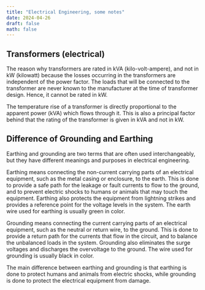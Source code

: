 ```yaml
---
title: "Electrical Engineering, some notes"
date: 2024-04-26
draft: false
math: false
---
```


## Transformers (electrical)

The reason why transformers are rated in kVA (kilo-volt-ampere),
and not in kW (kilowatt) because the losses occurring in the
transformers are independent of the power factor. The loads that will
be connected to the transformer are never known to the manufacturer at
the time of transformer design. Hence, it cannot be rated in kW.

The temperature rise of a transformer is directly proportional to the
apparent power (kVA) which flows through it. This is also a principal
factor behind that the rating of the transformer is given in kVA and
not in kW.

## Difference of Grounding and Earthing

Earthing and grounding are two terms that are often used
interchangeably, but they have different meanings and purposes in
electrical engineering.

Earthing means connecting the non-current carrying parts of an
electrical equipment, such as the metal casing or enclosure, to the
earth. This is done to provide a safe path for the leakage or fault
currents to flow to the ground, and to prevent electric shocks to humans
or animals that may touch the equipment. Earthing also protects the
equipment from lightning strikes and provides a reference point for the
voltage levels in the system. The earth wire used for earthing is
usually green in color.

Grounding means connecting the current carrying parts of an electrical
equipment, such as the neutral or return wire, to the ground. This is
done to provide a return path for the currents that flow in the circuit,
and to balance the unbalanced loads in the system. Grounding also
eliminates the surge voltages and discharges the overvoltage to the
ground. The wire used for grounding is usually black in color.

The main difference between earthing and grounding is that earthing is
done to protect humans and animals from electric shocks, while grounding
is done to protect the electrical equipment from damage.
